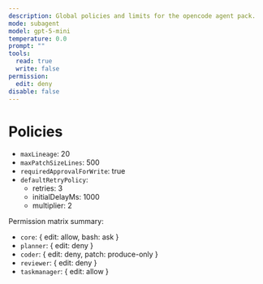 ```yaml
---
description: Global policies and limits for the opencode agent pack.
mode: subagent
model: gpt-5-mini
temperature: 0.0
prompt: ""
tools:
  read: true
  write: false
permission:
  edit: deny
disable: false
---
```


# Policies

- `maxLineage`: 20
- `maxPatchSizeLines`: 500
- `requiredApprovalForWrite`: true
- `defaultRetryPolicy`:
  - retries: 3
  - initialDelayMs: 1000
  - multiplier: 2

Permission matrix summary:

- `core`: { edit: allow, bash: ask }
- `planner`: { edit: deny }
- `coder`: { edit: deny, patch: produce-only }
- `reviewer`: { edit: deny }
- `taskmanager`: { edit: allow }
